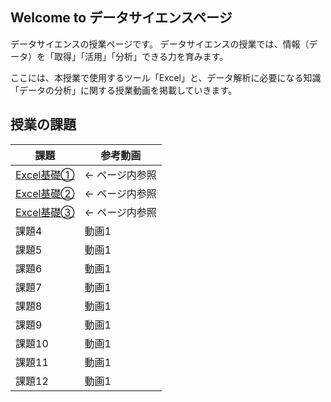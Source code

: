 ## Welcome to データサイエンスページ

データサイエンスの授業ページです。
データサイエンスの授業では、情報（データ）を「取得」「活用」「分析」できる力を育みます。

ここには、本授業で使用するツール「Excel」と、データ解析に必要になる知識「データの分析」に関する授業動画を掲載していきます。


## 授業の課題

|  課題  |  参考動画  |
| ---- | ---- |
|  [Excel基礎①](learning/excel1.md)  |  ← ページ内参照   |
|  [Excel基礎②](learning/excel2.md)  |  ← ページ内参照   |
|  [Excel基礎③](learning/excel3.md)  |  ← ページ内参照   |
|  課題4  |  動画1   |
|  課題5  |  動画1   |
|  課題6  |  動画1   |
|  課題7  |  動画1   |
|  課題8  |  動画1   |
|  課題9  |  動画1   |
|  課題10 |  動画1   |
|  課題11 |  動画1   |
|  課題12  |  動画1   |
